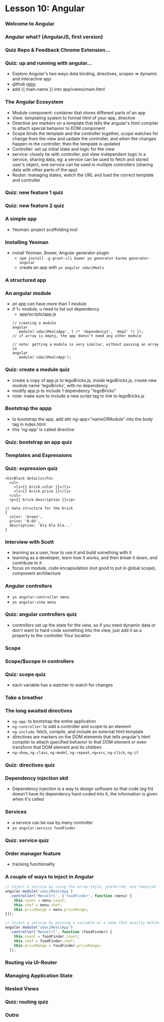# Lesson 10: Angular

### Welcome to Angular
### Angular what? (AngularJS, first version)
### Quiz Repo & Feedback Chrome Extension...
### Quiz: up and running with angular...
* Explore Angular's two ways data binding, directives, scopes => dynamic and interactive app
* github [repo](https://github.com/bunnydeviloper/Angular-Up-and-Running.git)
* add {{ main.name }} into app/views/main.html

### The Angular Ecosystem
* Module component: container that stores different parts of an app
* View: templating system to format html of your app, directive
* Directive are markers on a template that tells the angular's html compiler to attach special behavior to DOM component
* Scope binds the template and the controller together, scope watches for change from the view and update the controller, and when the changes happen in the controller, then the template is updated
* Controller: set up initial state and logic for the view
* service: closely tie with controller, put view-independent logic in a service, sharing data, eg: a service can be used to fetch and stored user's object, one service can be used in multiple controllers (sharing data with other parts of the app)
* Router: managing states, watch the URL and load the correct template and controller

### Quiz: new feature 1 quiz
### Quiz: new feature 2 quiz
### A simple app
* Yeoman: project scaffolding tool

### Installing Yeoman
* install Yeoman, Bower, Angular generator plugin
  * `npm install -g grunt-cli bower yo generator-karma generator-angular`
  * create an app with `yo angular udaciMeals`

### A structured app
### An angular module
* an app can have more than 1 module
* if 1+ module, u need to list out dependency
  * app/scripts/app.js
  ```
  // creating a module
  angular
    .module('udaciMealsApp', [ /* 'dependency1', 'dep2' */ ]);
  // if array is empty, the app doesn't need any other module

  // note: getting a module is very similar, without passing an array in
  angular
    .module('udaciMealsApp');
  ```

### Quiz: create a module quiz
* create a copy of app.js to legoBricks.js, inside legoBricks.js, create new module name 'legoBricks', with no dependency
* modify app.js to include 1 dependency "legoBricks"
* note: make sure to include a new script tag to link to legoBricks.js

### Bootstrap the appp
* to bootstrap the app, add attr ng-app="nameOfModule" into the body tag in index.html
* this 'ng-app' is called directive

### Quiz: bootstrap an app quiz
### Templates and Expressions
### Quiz: expression quiz
  ```
  <h1>Block details</h1>
    <ul>
      <li>{{ brick.color }}</li>
      <li>{{ brick.price }}</li>
    </ul>
    <p>{{ brick.description }}</p>

  // data structure for the brick
  {
    color: 'Green',
    price: '0.03',
    description: 'bla bla bla...'
  }
  ```
### Interview with Scott
* learning as a user, how to use it and build something with it
* learning as a developer, learn how it works, and then break it down, and contribute to it
* focus on module, code encapsulation (not good to put in global scope), component architecture

### Angular controllers
* `yo angular:controller menu`
* `yo angular:view menu`

### Quiz: angular controllers quiz
* controllers set up the state for the view, so if you need dynamic data or don't want to hard-code something into the view, just add it as a property to the controller
Your location

### Scope
### Scope/$scope in controllers
### Quiz: scope quiz
* each variable has a watcher to watch for changes

### Take a breather
### The long awaited directives
* `ng-app`: to bootstrap the entire application
* `ng-controller`: to add a controller and scope to an element
* `ng-include`: fetch, compile, and include an external html template
* directives are markers on the DOM elements that tells angular's html compiler to attach specified behavior to that DOM element or even transform that DOM element and its children
* `ng-show`, `ng-class`, `ng-model`, `ng-repeat`, `ng=src`, `ng-click`, `ng-if`

### Quiz: directives quiz
### Dependency injection skit
* Dependency injection is a way to design software so that code (eg fn) doesn't have its dependency hard-coded into it, the information is given when it's called

### Services
* a service can be use by many controller
* `yo angular:service foodFinder`

### Quiz: service quiz
### Order manager feature
* tracking functionality

### A couple of ways to inject in Angular
```js
// Inject a service by using the array-style, preferred, and required for minification
angular.module('udaciMealsApp')
  .controller('MenuCtrl', ['foodFinder', function (menu) {
    this.count = menu.count;
    this.chef = menu.chef;
    this.priceRange = menu.priceRange;
}]);

// Inject a service by passing a variable w/ a name that exactly matches the service's name
angular.module('udaciMealsApp')
  .controller('MenuCtrl', function (foodFinder) {
    this.count = foodFinder.count;
    this.chef = foodFinder.chef;
    this.priceRange = foodFinder.priceRange;
  });
```

### Routing via UI-Router
### Managing Application State
### Nested Views
### Quiz: routing quiz
### Outro

